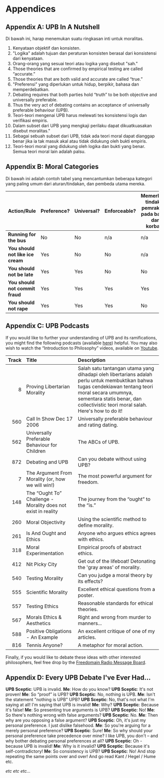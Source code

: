 # Appendices

## Appendix A: UPB In A Nutshell

Di bawah ini, harap menemukan suatu ringkasan inti untuk moralitas.

1. Kenyataan objektif dan konsisten.
2. "Logika" adalah tujuan dan peraturan konsisten berasal dari konsistensi dari kenyataan.
3. Orang-orang yang sesuai teori atau logika yang disebut "sah."
4. Those theories that are confirmed by empirical testing are called “accurate.”
5. Those theories that are both valid and accurate are called “true.”
6. "Preferensi" yang diperlukan untuk hidup, berpikir, bahasa dan memperdebatkan.
7. Debating requires that both parties hold “truth” to be both objective and universally preferable.
8. Thus the very act of debating contains an acceptance of universally preferable behaviour (UPB).
9. Teori-teori mengenai UPB harus melewati tes konsistensi logis dan verifikasi empiris.
10. Dalam subset dari UPB yang mengkaji perilaku dapat dikuatkuasakan disebut moralitas."
11. Sebagai sebuah subset dari UPB, tidak ada teori moral dapat dianggap benar jika ia tak masuk akal atau tidak didukung oleh bukti empiris.
12. Teori-teori moral yang didukung oleh logika dan bukti yang benar. Semua teori moral lain adalah palsu.

## Appendix B: Moral Categories

Di bawah ini adalah contoh tabel yang mencantumkan beberapa kategori yang paling umum dari aturan/tindakan, dan pembeda utama mereka.

| Action/Rule                       | Preference? | Universal? | Enforceable? | Memerlukan tindakan pemrakarsa pada bagian dari korban? | Can violators be avoided? | Moral Category                |
| --------------------------------- | ----------- | ---------- | ------------ | ------------------------------------------------------- | ------------------------- | ----------------------------- |
| **Running for the bus**           | No          | No         | n/a          | n/a                                                     | n/a                       | Neutral                       |
| **You should not like ice cream** | Yes         | No         | No           | n/a                                                     | n/a                       | Neutral (personal preference) |
| **You should not be late**        | Yes         | Yes        | No           | No                                                      | Yes                       | APA                           |
| **You should not commit fraud**   | Yes         | Yes        | Yes          | Yes                                                     | Yes                       | Good                          |
| **You should not rape**           | Yes         | Yes        | Yes          | No                                                      | No                        | Good                          |

## Appendix C: UPB Podcasts

If you would like to further your understanding of UPB and its ramifications, you might find the following podcasts (available [here](www.freedomainradio.com)) helpful. You may also wish to watch the “Introduction to Philosophy” videos, available on [Youtube](www.youtube.com/freedomainradio).

| Track | Title                                                         | Description                                                                                                                                                                                                                              |
| -----:|:------------------------------------------------------------- |:---------------------------------------------------------------------------------------------------------------------------------------------------------------------------------------------------------------------------------------- |
|     8 | Proving Libertarian Morality                                  | Salah satu tantangan utama yang dihadapi oleh libertarians adalah perlu untuk membuktikan bahwa tugas cendekiawan tentang teori moral secara umumnya, sementara statis benar, dan collectivistic teori moral salah. Here's how to do it! |
|   560 | Call In Show Dec 17 2006                                      | Universally preferable behaviour and rating dating.                                                                                                                                                                                      |
|   562 | Universally Preferable Behaviour for Children                 | The ABCs of UPB.                                                                                                                                                                                                                         |
|   872 | Debating and UPB                                              | Can you debate without using UPB?                                                                                                                                                                                                        |
|     7 | The Argument From Morality (or, how we will win!)             | The most powerful argument for freedom.                                                                                                                                                                                                  |
|   148 | The “Ought To” Challenge - Morality does not exist in reality | The journey from the “ought” to the “is.”                                                                                                                                                                                                |
|   260 | Moral Objectivity                                             | Using the scientific method to define morality.                                                                                                                                                                                          |
|   261 | Is And Ought and Ethics                                       | Anyone who argues ethics agrees with ethics.                                                                                                                                                                                             |
|   318 | Moral Experimentation                                         | Empirical proofs of abstract ethics.                                                                                                                                                                                                     |
|   412 | Nit Picky City                                                | Get out of the lifeboat! Detonating the 'gray areas' of morality.                                                                                                                                                                        |
|   540 | Testing Morality                                              | Can you judge a moral theory by its effects?                                                                                                                                                                                             |
|   555 | Scientific Morality                                           | Excellent ethical questions from a poster.                                                                                                                                                                                               |
|   557 | Testing Ethics                                                | Reasonable standards for ethical theories.                                                                                                                                                                                               |
|   567 | Morals Ethics & Aesthetics                                    | Right and wrong from murder to manners...                                                                                                                                                                                                |
|   588 | Positive Obligations - An Example                             | An excellent critique of one of my articles.                                                                                                                                                                                             |
|   816 | Tennis Anyone?                                                | A metaphor for moral action.                                                                                                                                                                                                             |

Finally, if you would like to debate these ideas with other interested philosophers, feel free drop by the [Freedomain Radio Message Board](www.freedomainradio.com/board).

## Appendix D: Every UPB Debate I've Ever Had...

**UPB Sceptic**: UPB is invalid. **Me**: How do you know? **UPB Sceptic**: It's not proven! **Me**: So “proof” is UPB? **UPB Sceptic**: No, nothing is UPB. **Me**: Isn't the statement "nothing is UPB" UPB? **UPB Sceptic**: No, that's not what I'm saying at all! I'm saying that UPB is invalid! **Me**: Why? **UPB Sceptic**: Because it's false! **Me**: So presenting true arguments is UPB? **UPB Sceptic**: No! **Me**: So there's nothing wrong with false arguments? **UPB Sceptic**: No. **Me**: Then why are you opposing a false argument? **UPB Sceptic**: Oh, it's just my personal preference. I just dislike falsehood. **Me**: So you're arguing for a merely personal preference? **UPB Sceptic**: Sure! **Me**: So why should your personal preference take precedence over mine? I like UPB, you don't – and why bother debating personal preferences at all? **UPB Sceptic**: Oh - because UPB is invalid! **Me**: Why is it invalid? **UPB Sceptic**: Because it's self-contradictory! **Me**: So consistency is UPB? **UPB Sceptic**: No! And stop repeating the same points over and over! And go read Kant / Hegel / Hume etc.

*etc etc etc...*